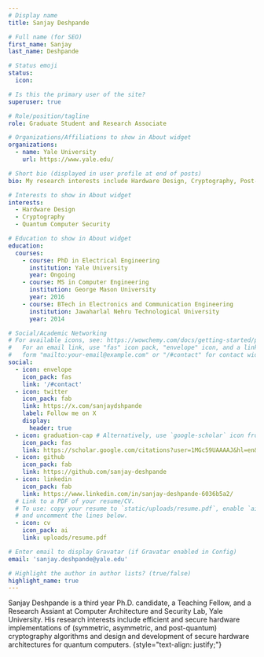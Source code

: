 ```yaml
---
# Display name
title: Sanjay Deshpande

# Full name (for SEO)
first_name: Sanjay
last_name: Deshpande

# Status emoji
status:
  icon:

# Is this the primary user of the site?
superuser: true

# Role/position/tagline
role: Graduate Student and Research Associate

# Organizations/Affiliations to show in About widget
organizations:
  - name: Yale University
    url: https://www.yale.edu/

# Short bio (displayed in user profile at end of posts)
bio: My research interests include Hardware Design, Cryptography, Post-Quantum Cryptography and Quantum Computer Security.

# Interests to show in About widget
interests:
  - Hardware Design
  - Cryptography
  - Quantum Computer Security

# Education to show in About widget
education:
  courses:
    - course: PhD in Electrical Engineering
      institution: Yale University
      year: Ongoing
    - course: MS in Computer Engineering
      institution: George Mason University
      year: 2016
    - course: BTech in Electronics and Communication Engineering
      institution: Jawaharlal Nehru Technological University
      year: 2014

# Social/Academic Networking
# For available icons, see: https://wowchemy.com/docs/getting-started/page-builder/#icons
#   For an email link, use "fas" icon pack, "envelope" icon, and a link in the
#   form "mailto:your-email@example.com" or "/#contact" for contact widget.
social:
  - icon: envelope
    icon_pack: fas
    link: '/#contact'
  - icon: twitter
    icon_pack: fab
    link: https://x.com/sanjaydshpande
    label: Follow me on X
    display:
      header: true
  - icon: graduation-cap # Alternatively, use `google-scholar` icon from `ai` icon pack
    icon_pack: fas
    link: https://scholar.google.com/citations?user=1MGc59UAAAAJ&hl=en&oi=ao
  - icon: github
    icon_pack: fab
    link: https://github.com/sanjay-deshpande
  - icon: linkedin
    icon_pack: fab
    link: https://www.linkedin.com/in/sanjay-deshpande-6036b5a2/
  # Link to a PDF of your resume/CV.
  # To use: copy your resume to `static/uploads/resume.pdf`, enable `ai` icons in `params.yaml`,
  # and uncomment the lines below.
  - icon: cv
    icon_pack: ai
    link: uploads/resume.pdf

# Enter email to display Gravatar (if Gravatar enabled in Config)
email: 'sanjay.deshpande@yale.edu'

# Highlight the author in author lists? (true/false)
highlight_name: true
---
```


Sanjay Deshpande is a third year Ph.D. candidate, a Teaching Fellow, and a Research Assiant at Computer Architecture and Security Lab, Yale University. His research interests include  efficient and secure hardware implementations of (symmetric, asymmetric, and post-quantum) cryptography algorithms and design and development of secure hardware architectures for quantum computers.
{style="text-align: justify;"}
